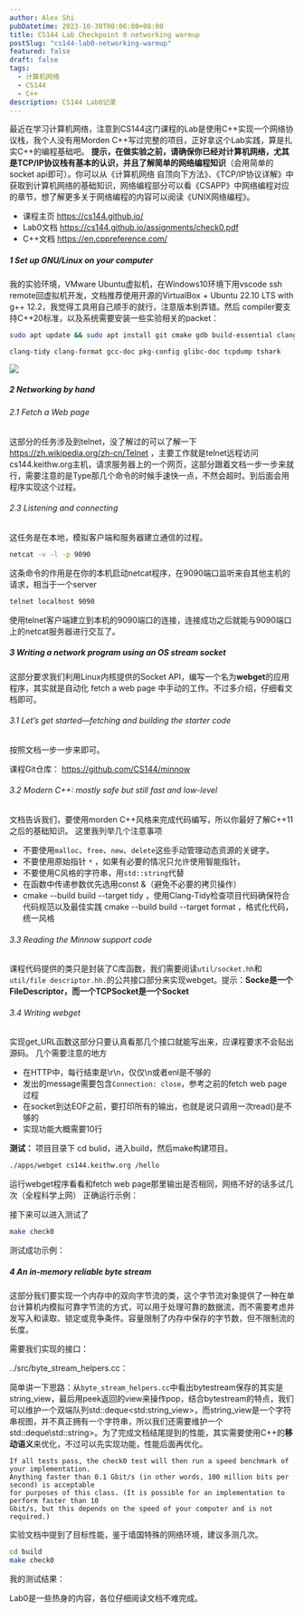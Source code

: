 ```yaml
---
author: Alex Shi
pubDatetime: 2023-10-30T00:06:00+08:00
title: CS144 Lab Checkpoint 0 networking warmup
postSlug: "cs144-lab0-networking-warmup"
featured: false
draft: false
tags:
  - 计算机网络
  - CS144
  - C++
description: CS144 Lab0记录
---
```


最近在学习计算机网络，注意到CS144这门课程的Lab是使用C++实现一个网络协议栈，我个人没有用Morden C++写过完整的项目，正好拿这个Lab实践，算是扎实C++的编程基础吧。
**提示，在做实验之前，请确保你已经对计算机网络，尤其是TCP/IP协议栈有基本的认识，并且了解简单的网络编程知识**（会用简单的socket api即可）。你可以从《计算机网络 自顶向下方法》、《TCP/IP协议详解》中获取到计算机网络的基础知识，网络编程部分可以看《CSAPP》中网络编程对应的章节，想了解更多关于网络编程的内容可以阅读《UNIX网络编程》。

- 课程主页 https://cs144.github.io/
- Lab0文档 https://cs144.github.io/assignments/check0.pdf
- C++文档 https://en.cppreference.com/

##### 1 Set up GNU/Linux on your computer

我的实验环境，VMware Ubuntu虚拟机，在Windows10环境下用vscode ssh remote回虚拟机开发，文档推荐使用开源的VirtualBox + Ubuntu 22.10 LTS with g++ 12.2，我觉得工具用自己顺手的就行，注意版本别弄错。然后 compiler要支持C++20标准，以及系统需要安装一些实验相关的packet：

```bash
sudo apt update && sudo apt install git cmake gdb build-essential clang \

clang-tidy clang-format gcc-doc pkg-config glibc-doc tcpdump tshark
```

![](https://telegra.ph/lab0-1-10-29)

<!-- ![](../../assets/images/cs144/lab0/pic1.png) -->

##### 2 Networking by hand

###### 2.1 Fetch a Web page

这部分的任务涉及到telnet，没了解过的可以了解一下 https://zh.wikipedia.org/zh-cn/Telnet ，主要工作就是telnet远程访问cs144.keithw.org主机，请求服务器上的一个网页，这部分跟着文档一步一步来就行，需要注意的是Type那几个命令的时候手速快一点，不然会超时。到后面会用程序实现这个过程。

<!-- ![](../../assets/images/cs144/lab0/pic2.png) -->

###### 2.3 Listening and connecting

这任务是在本地，模拟客户端和服务器建立通信的过程。

```bash
netcat -v -l -p 9090
```

这条命令的作用是在你的本机启动netcat程序，在9090端口监听来自其他主机的请求，相当于一个server

```bash
telnet localhost 9090
```

使用telnet客户端建立到本机的9090端口的连接，连接成功之后就能与9090端口上的netcat服务器进行交互了。

<!-- ![](../../assets/images/cs144/lab0/pic3.png) -->

##### 3 Writing a network program using an OS stream socket

这部分要求我们利用Linux内核提供的Socket API，编写一个名为**webget**的应用程序，其实就是自动化 fetch a web page 中手动的工作。不过多介绍，仔细看文档即可。

<!-- ![](../../assets/images/cs144/lab0/pic4.png) -->

###### 3.1 Let’s get started—fetching and building the starter code

按照文档一步一步来即可。

课程Git仓库： https://github.com/CS144/minnow

###### 3.2 Modern C++: mostly safe but still fast and low-level

文档告诉我们，要使用morden C++风格来完成代码编写，所以你最好了解C++11之后的基础知识。
这里我列举几个注意事项

- 不要使用`malloc`、`free`、`new`、`delete`这些手动管理动态资源的关键字。
- 不要使用原始指针 `*` ，如果有必要的情况只允许使用智能指针。
- 不要使用C风格的字符串，用`std::string`代替
- 在函数中传递参数优先选用const &（避免不必要的拷贝操作）
- cmake --build build --target tidy ，使用Clang-Tidy检查项目代码确保符合代码规范以及最佳实践
  cmake --build build --target format ，格式化代码，统一风格

###### 3.3 Reading the Minnow support code

课程代码提供的类只是封装了C库函数，我们需要阅读`util/socket.hh`和`util/file descriptor.hh.`的公共接口部分来实现webget。提示：**Socke是一个FileDescriptor，而一个TCPSocket是一个Socket**

<!-- ![](../../assets/images/cs144/lab0/pic5.png) -->

###### 3.4 Writing webget

实现get_URL函数这部分只要认真看那几个接口就能写出来，应课程要求不会贴出源码。
几个需要注意的地方

- 在HTTP中，每行结束是\r\n，仅仅\n或者enl是不够的
- 发出的message需要包含`Connection: close`，参考之前的fetch web page过程
- 在socket到达EOF之前，要打印所有的输出，也就是说只调用一次read()是不够的
- 实现功能大概需要10行

**测试：** 项目目录下 cd bulid，进入build，然后make构建项目。

```bash
./apps/webget cs144.keithw.org /hello
```

运行webget程序看看和fetch web page那里输出是否相同，网络不好的话多试几次（全程科学上网）
正确运行示例：

<!-- ![](../../assets/images/cs144/lab0/pic6.png) -->

接下来可以进入测试了

```bash
make check0
```

测试成功示例：

<!-- ![](../../assets/images/cs144/lab0/pic7.png) -->

##### 4 An in-memory reliable byte stream

这部分我们要实现一个内存中的双向字节流的类，这个字节流对象提供了一种在单台计算机内模拟可靠字节流的方式，可以用于处理可靠的数据流，而不需要考虑并发写入和读取、锁定或竞争条件。容量限制了内存中保存的字节数，但不限制流的长度。

需要我们实现的接口：

<!-- ![](../../assets/images/cs144/lab0/pic8.png) -->

<!-- ![](../../assets/images/cs144/lab0/pic9.png) -->

../src/byte_stream_helpers.cc：

<!-- ![](../../assets/images/cs144/lab0/pic10.png) -->

简单讲一下思路：从`byte_stream_helpers.cc`中看出bytestream保存的其实是string_view，最后用peek返回的view来操作pop，结合bytestream的特点，我们可以维护一个双端队列std::deque\<std:string_view>，而string_view是一个字符串视图，并不真正拥有一个字符串，所以我们还需要维护一个std::deque\std::string>。为了完成文档结尾提到的性能，其实需要使用C++的**移动语义**来优化，不过可以先实现功能，性能后面再优化。

    If all tests pass, the check0 test will then run a speed benchmark of your implementation.
    Anything faster than 0.1 Gbit/s (in other words, 100 million bits per second) is acceptable
    for purposes of this class. (It is possible for an implementation to perform faster than 10
    Gbit/s, but this depends on the speed of your computer and is not required.)

实验文档中提到了目标性能，鉴于墙国特殊的网络环境，建议多测几次。

```bash
cd build
make check0
```

我的测试结果：

<!-- ![](../../assets/images/cs144/lab0/pic11.png) -->

Lab0是一些热身的内容，各位仔细阅读文档不难完成。

